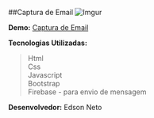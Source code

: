 ##Captura de Email
![Imgur](https://i.imgur.com/nkbndwz.png)

**Demo:** [Captura de Email](https://3dsonneto.github.io/captura-email/)

**Tecnologias Utilizadas:**
>Html  
>Css  
>Javascript  
>Bootstrap  
>Firebase - para envio de mensagem   

**Desenvolvedor:** Edson Neto
